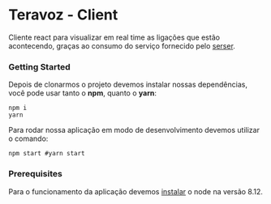 # Teravoz - Client
Cliente react para visualizar em real time as ligações que estão acontecendo, graças ao consumo do serviço fornecido pelo [serser](https://github.com/leonardolpeixoto/teravoz). 

### Getting Started
Depois de clonarmos o projeto devemos instalar nossas dependências, você pode usar tanto o **npm**, quanto o **yarn**:

```shell
npm i
yarn
```
Para rodar nossa aplicação em modo de desenvolvimento devemos utilizar o comando:

```shell
npm start #yarn start
```

### Prerequisites
Para o funcionamento da aplicação devemos [instalar](https://nodejs.org/en/download/) o node na versão 8.12.